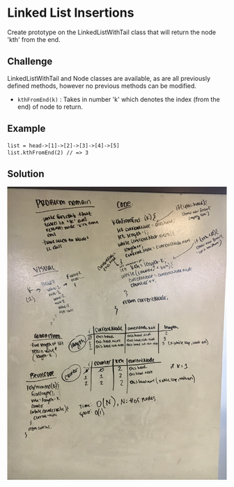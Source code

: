 # Linked List Insertions

Create prototype on the LinkedListWithTail class that will return the node 'kth' from the end.

## Challenge

LinkedListWithTail and Node classes are available, as are all previously defined methods, however no previous methods can be modified.
- `kthFromEnd(k)` : Takes in number 'k' which denotes the index (from the end) of node to return.

## Example

    list = head->[1]->[2]->[3]->[4]->[5]
    list.kthFromEnd(2) // => 3
    
## Solution

![whiteboard solution](../../assets/ll-kth-from-end.jpg)
